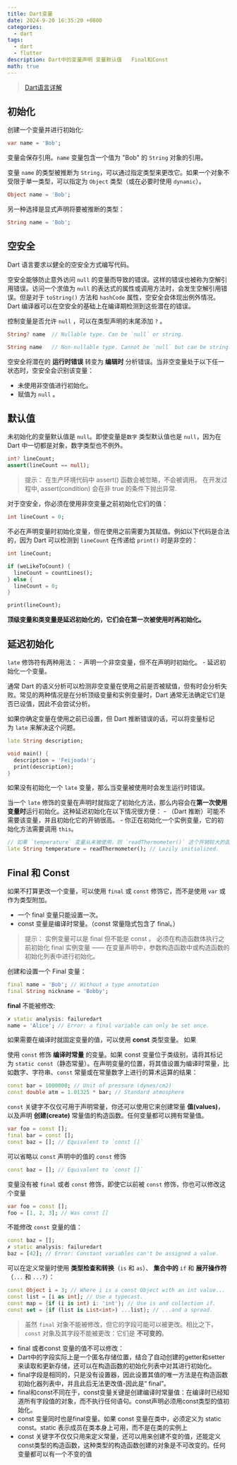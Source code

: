 ```yaml
---
title: Dart变量
date: 2024-9-20 16:35:20 +0800
categories:
  - dart
tags:
  - dart
  - flutter
description: Dart中的变量声明 变量默认值   Final和Const
math: true
---
```

> [Dart语言详解](https://rd-wang.github.io/posts/Dart基础概念和内部原理/)
## 初始化

创建一个变量并进行初始化:

```dart
var name = 'Bob';
```
变量会保存引用。`name` 变量包含一个值为 "Bob" 的 `String` 对象的引用。

变量 `name` 的类型被推断为 `String`，可以通过指定类型来更改它。如果一个对象不受限于单一类型，可以指定为 `Object` 类型（或在必要时使用 `dynamic`）。
```dart
Object name = 'Bob';
```
另一种选择是显式声明将要被推断的类型：
```dart
String name = 'Bob';
```
## 空安全

Dart 语言要求以健全的空安全方式编写代码。

空安全能够防止意外访问 `null` 的变量而导致的错误。这样的错误也被称为空解引用错误。访问一个求值为 `null` 的表达式的属性或调用方法时，会发生空解引用错误。但是对于 `toString()` 方法和 `hashCode` 属性，空安全会体现出例外情况。 Dart 编译器可以在空安全的基础上在编译期检测到这些潜在的错误。

控制变量是否允许 `null` ，可以在类型声明的末尾添加 `?` 。

```dart
String? name  // Nullable type. Can be `null` or string.

String name   // Non-nullable type. Cannot be `null` but can be string.
```

空安全将潜在的 **运行时错误** 转变为 **编辑时** 分析错误。当非空变量处于以下任一状态时，空安全会识别该变量：

- 未使用非空值进行初始化。
- 赋值为 `null` 。

## 默认值

未初始化的变量默认值是 `null`。即使变量是`数字` 类型默认值也是 `null`，因为在 Dart 中一切都是对象，数字类型也不例外。

```dart
int? lineCount;
assert(lineCount == null);
```

> 提示： 在生产环境代码中 assert() 函数会被忽略，不会被调用。 在开发过程中, assert(condition) 会在非 true 的条件下抛出异常.

对于空安全，你必须在使用非空变量之前初始化它们的值：
```dart
int lineCount = 0;
```
不必在声明变量时初始化变量，但在使用之前需要为其赋值。例如以下代码是合法的，因为 Dart 可以检测到 `lineCount` 在传递给 `print()` 时是非空的：
```dart
int lineCount;

if (weLikeToCount) {
  lineCount = countLines();
} else {
  lineCount = 0;
}

print(lineCount);
```

**顶级变量和类变量是延迟初始化的，它们会在第一次被使用时再初始化。**

## 延迟初始化
`late` 修饰符有两种用法：
	- 声明一个非空变量，但不在声明时初始化。
	- 延迟初始化一个变量。

通常 Dart 的语义分析可以检测非空变量在使用之前是否被赋值，但有时会分析失败。常见的两种情况是在分析顶级变量和实例变量时，Dart 通常无法确定它们是否已设值，因此不会尝试分析。

如果你确定变量在使用之前已设置，但 Dart 推断错误的话，可以将变量标记为 `late` 来解决这个问题。
```dart
late String description;

void main() {
  description = 'Feijoada!';
  print(description);
}
```
如果没有初始化一个 `late` 变量，那么当变量被使用时会发生运行时错误。

当一个 `late` 修饰的变量在声明时就指定了初始化方法，那么内容会在**第一次使用变量时**运行初始化。这种延迟初始化在以下情况很方便：
	- （Dart 推断）可能不需要该变量，并且初始化它的开销很高。
	- 你正在初始化一个实例变量，它的初始化方法需要调用 `this`。

```dart
// 如果 `temperature` 变量从未被使用，则 `readThermometer()` 这个开销较大的函数也永远不会被调用：
late String temperature = readThermometer(); // Lazily initialized.
```

## Final 和 Const
如果不打算更改一个变量，可以使用 `final` 或 `const` 修饰它，而不是使用 `var` 或作为类型附加。
- 一个 final 变量只能设置一次。
- const 变量是编译时常量。（const 常量隐式包含了 final。）

> 提示： 实例变量可以是 final 但不能是 const 。 必须在构造函数体执行之前初始化 final 实例变量 —— 在变量声明中，参数构造函数中或构造函数的初始化列表中进行初始化。

创建和设置一个 Final 变量：

```dart
final name = 'Bob'; // Without a type annotation
final String nickname = 'Bobby';
```
**final** 不能被修改:

```dart
✗ static analysis: failuredart
name = 'Alice'; // Error: a final variable can only be set once.
```
如果需要在编译时就固定变量的值，可以使用 **const** 类型变量。 如果 

使用 `const` 修饰 **编译时常量** 的变量。如果 const 变量位于类级别，请将其标记为 `static const`（静态常量）。在声明变量的位置，将其值设置为编译时常量，比如数字、字符串、`const` 常量或在常量数字上进行的算术运算的结果：

```dart
const bar = 1000000; // Unit of pressure (dynes/cm2)
const double atm = 1.01325 * bar; // Standard atmosphere
```

`const` 关键字不仅仅可用于声明常量，你还可以使用它来创建常量 **值(values)**，以及声明 **创建(create)** 常量值的构造函数。任何变量都可以拥有常量值。

```dart
var foo = const [];
final bar = const [];
const baz = []; // Equivalent to `const []`
```
 可以省略以 `const` 声明中的值的 `const` 修饰
```dart
const baz = []; // Equivalent to `const []`
```
变量没有被 `final` 或者 `const` 修饰，即使它以前被 `const` 修饰，你也可以修改这个变量
```dart
var foo = const [];
foo = [1, 2, 3]; // Was const []
```
 不能修改 `const` 变量的值：
```dart
const baz = [];
✗ static analysis: failuredart
baz = [42]; // Error: Constant variables can't be assigned a value.
```

可以在定义常量时使用 **类型检查和转换**（`is` 和 `as`）、 **集合中的** `if` 和 **展开操作符**（`...` 和 `...?`）：
```dart
const Object i = 3; // Where i is a const Object with an int value...
const list = [i as int]; // Use a typecast.
const map = {if (i is int) i: 'int'}; // Use is and collection if.
const set = {if (list is List<int>) ...list}; // ...and a spread.
```

>虽然 `final` 对象不能被修改，但它的字段可能可以被更改。相比之下，`const` 对象及其字段不能被更改：它们是 **不可变的**。


- final 或者const 变量的值不可以修改：
- Dart中的字段实际上是一个匿名存储位置，结合了自动创建的getter和setter来读取和更新存储，还可以在构造函数的初始化列表中对其进行初始化。
- final字段是相同的，只是没有设置器，因此设置其值的唯一方法是在构造函数初始化器列表中，并且此后无法更改值-因此是“ final”。
- final和const不同在于，const变量关键是创建编译时常量值：在编译时已经知道所有字段值的对象，而不执行任何语句。const声明必须用const类型的值初始化。
- const 变量同时也是final变量。如果 const 变量在类中，必须定义为 static const。static 表示成员在类本身上可用，而不是在类的实例上
- const 关键字不仅仅只用来定义常量，还可以用来创建不变的值，还能定义const类型的构造函数，这种类型的构造函数创建的对象是不可改变的。任何变量都可以有一个不变的值
